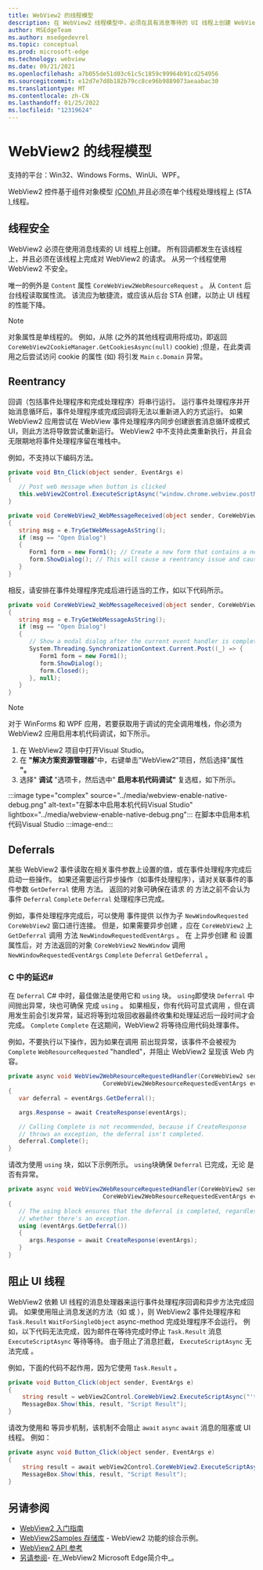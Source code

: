 ```yaml
---
title: WebView2 的线程模型
description: 在 WebView2 线程模型中，必须在具有消息等待的 UI 线程上创建 WebView2。
author: MSEdgeTeam
ms.author: msedgedevrel
ms.topic: conceptual
ms.prod: microsoft-edge
ms.technology: webview
ms.date: 09/21/2021
ms.openlocfilehash: a7b055de51d03c61c5c1859c99964b91cd254956
ms.sourcegitcommit: e12d7e7d8b182b79cc8ce96b9889073aeaabac30
ms.translationtype: MT
ms.contentlocale: zh-CN
ms.lasthandoff: 01/25/2022
ms.locfileid: "12319624"
---
```

# <a name="threading-model-for-webview2"></a>WebView2 的线程模型

支持的平台：Win32、Windows Forms、WinUi、WPF。

WebView2 控件基于组件对象模型 [ (COM) ](/windows/win32/com/the-component-object-model) 并且必须在单个线程处理线程上 (STA [) ](/windows/win32/com/single-threaded-apartments) 线程。


<!-- ====================================================================== -->
## <a name="thread-safety"></a>线程安全

WebView2 必须在使用消息线索的 UI 线程上创建。  所有回调都发生在该线程上，并且必须在该线程上完成对 WebView2 的请求。  从另一个线程使用 WebView2 不安全。

唯一的例外是 `Content` 属性 `CoreWebView2WebResourceRequest` 。  从 `Content` 后台线程读取属性流。  该流应为敏捷流，或应该从后台 STA 创建，以防止 UI 线程的性能下降。

> [!NOTE]
> 对象属性是单线程的。  例如，从除 (之外的其他线程调用将成功，即返回 `CoreWebView2CookieManager.GetCookiesAsync(null)` cookie) ;但是，在此类调用之后尝试访问 cookie 的属性 (如) 将引发 `Main` `c.Domain` 异常。


<!-- ====================================================================== -->
## <a name="reentrancy"></a>Reentrancy

回调（包括事件处理程序和完成处理程序）将串行运行。  运行事件处理程序并开始消息循环后，事件处理程序或完成回调将无法以重新进入的方式运行。  如果 WebView2 应用尝试在 WebView 事件处理程序内同步创建嵌套消息循环或模式 UI，则此方法将导致尝试重新运行。  WebView2 中不支持此类重新执行，并且会无限期地将事件处理程序留在堆栈中。

例如，不支持以下编码方法。

```csharp
private void Btn_Click(object sender, EventArgs e)
{
   // Post web message when button is clicked
   this.webView2Control.ExecuteScriptAsync("window.chrome.webview.postMessage(\"Open Dialog\");");
}

private void CoreWebView2_WebMessageReceived(object sender, CoreWebView2WebMessageReceivedEventArgs e)
{
   string msg = e.TryGetWebMessageAsString();
   if (msg == "Open Dialog")
   {
      Form1 form = new Form1(); // Create a new form that contains a new WebView when web message is received.
      form.ShowDialog(); // This will cause a reentrancy issue and cause the newly created WebView inside the modal dialog to hang.
   }
}
```

相反，请安排在事件处理程序完成后进行适当的工作，如以下代码所示。

```csharp
private void CoreWebView2_WebMessageReceived(object sender, CoreWebView2WebMessageReceivedEventArgs e)
{
   string msg = e.TryGetWebMessageAsString();
   if (msg == "Open Dialog")
   {
      // Show a modal dialog after the current event handler is completed, to avoid potential reentrancy caused by running a nested message loop in the WebView2 event handler.
      System.Threading.SynchronizationContext.Current.Post((_) => {
         Form1 form = new Form1();
         form.ShowDialog();
         form.Closed();
      }, null);
   }
}
```

> [!NOTE]
> 对于 WinForms 和 WPF 应用，若要获取用于调试的完全调用堆栈，你必须为 WebView2 应用启用本机代码调试，如下所示。
> 1.  在 WebView2 项目中打开Visual Studio。
> 1.  在 **"解决方案资源管理器**"中，右键单击"WebView2"项目，然后选择"属性 **"。**
> 1.  选择" **调试** "选项卡，然后选中" **启用本机代码调试"** 复选框，如下所示。

:::image type="complex" source="../media/webview-enable-native-debug.png" alt-text="在脚本中启用本机代码Visual Studio" lightbox="../media/webview-enable-native-debug.png":::
   在脚本中启用本机代码Visual Studio
:::image-end:::


<!-- ====================================================================== -->
## <a name="deferrals"></a>Deferrals

某些 WebView2 事件读取在相关事件参数上设置的值，或在事件处理程序完成后启动一些操作。  如果还需要运行异步操作（如事件处理程序），请对关联事件的事件参数 `GetDeferral` 使用 方法。  返回的对象可确保在请求 的 方法之前不会认为事件 `Deferral` `Complete` `Deferral` 处理程序已完成。

例如，事件处理程序完成后，可以使用 事件提供 以作为子 `NewWindowRequested` `CoreWebView2` 窗口进行连接。  但是，如果需要异步创建 ，应在 `CoreWebView2` 上 `GetDeferral` 调用 方法 `NewWindowRequestedEventArgs` 。  在 上异步创建 和 设置 属性后，对 方法返回的对象 `CoreWebView2` `NewWindow` 调用 `NewWindowRequestedEventArgs` `Complete` `Deferral` `GetDeferral` 。

### <a name="deferrals-in-c"></a>C 中的延迟#

在 `Deferral` C# 中时，最佳做法是使用它和 `using` 块。 `using`即使块 `Deferral` 中间抛出异常，块也可确保 完成 `using` 。 如果相反，你有代码可显式调用 ，但在调用发生前会引发异常，延迟将等到垃圾回收器最终收集和处理延迟后一段时间才会完成。 `Complete` `Complete` 在这期间，WebView2 将等待应用代码处理事件。

例如，不要执行以下操作，因为如果在调用 前出现异常，该事件不会被视为 `Complete` `WebResourceRequested` "handled"，并阻止 WebView2 呈现该 Web 内容。

```csharp
private async void WebView2WebResourceRequestedHandler(CoreWebView2 sender,
                           CoreWebView2WebResourceRequestedEventArgs eventArgs)
{
   var deferral = eventArgs.GetDeferral();

   args.Response = await CreateResponse(eventArgs);

   // Calling Complete is not recommended, because if CreateResponse
   // throws an exception, the deferral isn't completed.
   deferral.Complete();
}
```

请改为使用 `using` 块，如以下示例所示。 `using`块确保 `Deferral` 已完成，无论 是否有异常。

```csharp
private async void WebView2WebResourceRequestedHandler(CoreWebView2 sender,
                           CoreWebView2WebResourceRequestedEventArgs eventArgs)
{
   // The using block ensures that the deferral is completed, regardless of
   // whether there's an exception.
   using (eventArgs.GetDeferral())
   {
      args.Response = await CreateResponse(eventArgs);
   }
}
```


<!-- ====================================================================== -->
## <a name="block-the-ui-thread"></a>阻止 UI 线程

WebView2 依赖 UI 线程的消息处理器来运行事件处理程序回调和异步方法完成回调。  如果使用阻止消息发送的方法（如 或 ），则 WebView2 事件处理程序和 `Task.Result` `WaitForSingleObject` async-method 完成处理程序不会运行。  例如，以下代码无法完成，因为邮件在等待完成时停止 `Task.Result` 消息 `ExecuteScriptAsync` 等待等待。  由于阻止了消息拦截， `ExecuteScriptAsync` 无法完成 。

例如，下面的代码不起作用，因为它使用 `Task.Result` 。

```csharp
private void Button_Click(object sender, EventArgs e)
{
    string result = webView2Control.CoreWebView2.ExecuteScriptAsync("'test'").Result;
    MessageBox.Show(this, result, "Script Result");
}
```

请改为使用和 等异步机制，该机制不会阻止 `await` `async` `await` 消息的阻塞或 UI 线程。  例如：

```csharp
private async void Button_Click(object sender, EventArgs e)
{
    string result = await webView2Control.CoreWebView2.ExecuteScriptAsync("'test'");
    MessageBox.Show(this, result, "Script Result");
}
```


<!-- ====================================================================== -->
## <a name="see-also"></a>另请参阅

*  [WebView2 入门指南](../index.md#get-started)
*  [WebView2Samples 存储库](https://github.com/MicrosoftEdge/WebView2Samples) - WebView2 功能的综合示例。
*  [WebView2 API 参考](/dotnet/api/microsoft.web.webview2.wpf.webview2)
*  [另请参阅](../index.md#see-also)- 在_WebView2 Microsoft Edge简介中_。
